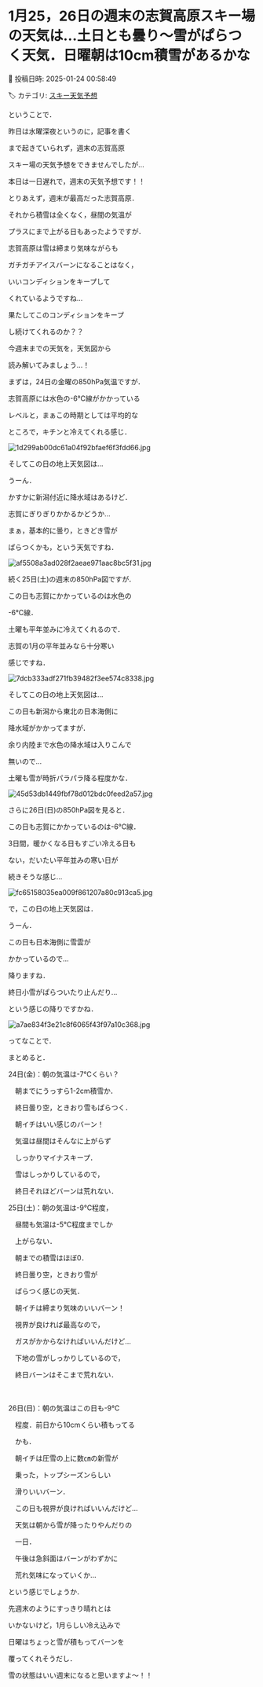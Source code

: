 # 1月25，26日の週末の志賀高原スキー場の天気は…土日とも曇り～雪がぱらつく天気．日曜朝は10cm積雪があるかな

📅 投稿日時: 2025-01-24 00:58:49

🏷️ カテゴリ: [スキー天気予想](c6554f5c3c106093b511a8daae23757e8.md)

ということで．


昨日は水曜深夜というのに，記事を書く


まで起きていられず，週末の志賀高原


スキー場の天気予想をできませんでしたが…


本日は一日遅れで，週末の天気予想です！！





とりあえず，週末が最高だった志賀高原．


それから積雪は全くなく，昼間の気温が


プラスにまで上がる日もあったようですが．


志賀高原は雪は締まり気味ながらも


ガチガチアイスバーンになることはなく，


いいコンディションをキープして


くれているようですね…





果たしてこのコンディションをキープ


し続けてくれるのか？？


今週末までの天気を，天気図から


読み解いてみましょう…！





まずは，24日の金曜の850hPa気温ですが．


志賀高原には水色の-6℃線がかかっている


レベルと，まぁこの時期としては平均的な


ところで，キチンと冷えてくれる感じ．




![1d299ab00dc61a04f92bfaef6f3fdd66.jpg](images/1d299ab00dc61a04f92bfaef6f3fdd66.jpg)







そしてこの日の地上天気図は…


うーん．


かすかに新潟付近に降水域はあるけど．


志賀にぎりぎりかかるかどうか…


まぁ，基本的に曇り，ときどき雪が


ぱらつくかも，という天気ですね．




![af5508a3ad028f2aeae971aac8bc5f31.jpg](images/af5508a3ad028f2aeae971aac8bc5f31.jpg)







続く25日(土)の週末の850hPa図ですが．


この日も志賀にかかっているのは水色の


-6℃線．


土曜も平年並みに冷えてくれるので．


志賀の1月の平年並みなら十分寒い


感じですね．




![7dcb333adf271fb39482f3ee574c8338.jpg](images/7dcb333adf271fb39482f3ee574c8338.jpg)







そしてこの日の地上天気図は…


この日も新潟から東北の日本海側に


降水域がかかってますが．


余り内陸まで水色の降水域は入りこんで


無いので…


土曜も雪が時折パラパラ降る程度かな．




![45d53db1449fbf78d012bdc0feed2a57.jpg](images/45d53db1449fbf78d012bdc0feed2a57.jpg)







さらに26日(日)の850hPa図を見ると．


この日も志賀にかかっているのは-6℃線．


3日間，暖かくなる日もすごい冷える日も


ない，だいたい平年並みの寒い日が


続きそうな感じ…




![fc65158035ea009f861207a80c913ca5.jpg](images/fc65158035ea009f861207a80c913ca5.jpg)







で，この日の地上天気図は．


うーん．


この日も日本海側に雪雲が


かかっているので…


降りますね．


終日小雪がぱらついたり止んだり…


という感じの降りですかね．




![a7ae834f3e21c8f6065f43f97a10c368.jpg](images/a7ae834f3e21c8f6065f43f97a10c368.jpg)







ってなことで．


まとめると．





24日(金)：朝の気温は-7℃くらい？


　朝までにうっすら1-2cm積雪か．


　終日曇り空，ときおり雪もぱらつく．


　朝イチはいい感じのバーン！


　気温は昼間はそんなに上がらず


　しっかりマイナスキープ．


　雪はしっかりしているので，


　終日それほどバーンは荒れない．





25日(土)：朝の気温は-9℃程度，


　昼間も気温は-5℃程度までしか


　上がらない．


　朝までの積雪はほぼ0．


　終日曇り空，ときおり雪が


　ぱらつく感じの天気．


　朝イチは締まり気味のいいバーン！


　視界が良ければ最高なので，


　ガスがかからなければいいんだけど…


　下地の雪がしっかりしているので，


　終日バーンはそこまで荒れない．


　


26日(日)：朝の気温はこの日も-9℃


　程度．前日から10cmくらい積もってる


　かも．


　朝イチは圧雪の上に数㎝の新雪が


　乗った，トップシーズンらしい


　滑りいいバーン．


　この日も視界が良ければいいんだけど…


　天気は朝から雪が降ったりやんだりの


　一日．


　午後は急斜面はバーンがわずかに


　荒れ気味になっていくか…





という感じでしょうか．


先週末のようにすっきり晴れとは


いかないけど，1月らしい冷え込みで


日曜はちょっと雪が積もってバーンを


覆ってくれそうだし．


雪の状態はいい週末になると思いますよ～！！
